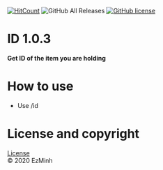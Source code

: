 [![HitCount](http://hits.dwyl.com/EzMinh/ID.svg)](http://hits.dwyl.com/EzMinh/ID)
![GitHub All Releases](https://img.shields.io/github/downloads/ezminh/id/total)
[![GitHub license](https://img.shields.io/github/license/EzMinh/ID)](https://github.com/EzMinh/ID/blob/master/LICENSE)

# ID 1.0.3
**Get ID of the item you are holding**
# How to use
- Use /id
# License and copyright
[License](https://github.com/EzMinh/ID/blob/master/LICENSE) <br/>
© 2020 EzMinh
